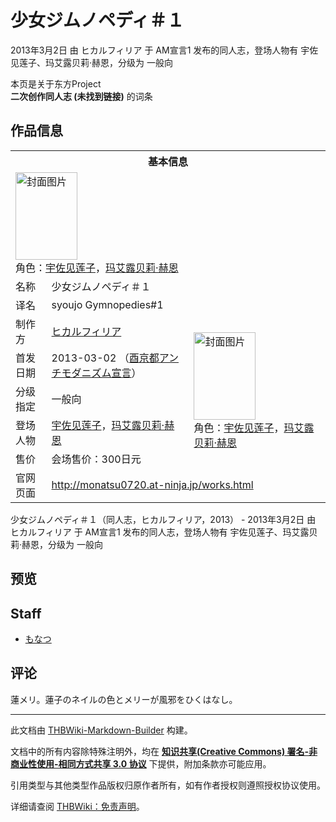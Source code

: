 # 少女ジムノペディ＃１

<!-- source html: G:\repos\THBWiki-Markdown-Builder\THBWikiMarkdown\Temp\main\b\b1\ns0%3A%E5%B0%91%E5%A5%B3%E3%82%B8%E3%83%A0%E3%83%8E%E3%83%9A%E3%83%87%E3%82%A3%EF%BC%83%EF%BC%91.html -->

2013年3月2日 由 ヒカルフィリア 于 AM宣言1 发布的同人志，登场人物有 宇佐见莲子、玛艾露贝莉·赫恩，分级为 一般向

本页是关于东方Project  
 **二次创作同人志 (未找到链接)** 的词条
## 作品信息

<table><tbody><tr><th colspan="3">基本信息</th></tr><tr><td class="cover-artwork-mobile" colspan="2"><a href="./文件-少女ジムノペディ＃１封面.jpg.md" class="image" title="封面图片"><img alt="封面图片" src="https://upload.thwiki.cc/thumb/f/f0/%E5%B0%91%E5%A5%B3%E3%82%B8%E3%83%A0%E3%83%8E%E3%83%9A%E3%83%87%E3%82%A3%EF%BC%83%EF%BC%91%E5%B0%81%E9%9D%A2.jpg/99px-%E5%B0%91%E5%A5%B3%E3%82%B8%E3%83%A0%E3%83%8E%E3%83%9A%E3%83%87%E3%82%A3%EF%BC%83%EF%BC%91%E5%B0%81%E9%9D%A2.jpg" decoding="async" loading="lazy" width="99" height="140" srcset="https://upload.thwiki.cc/thumb/f/f0/%E5%B0%91%E5%A5%B3%E3%82%B8%E3%83%A0%E3%83%8E%E3%83%9A%E3%83%87%E3%82%A3%EF%BC%83%EF%BC%91%E5%B0%81%E9%9D%A2.jpg/149px-%E5%B0%91%E5%A5%B3%E3%82%B8%E3%83%A0%E3%83%8E%E3%83%9A%E3%83%87%E3%82%A3%EF%BC%83%EF%BC%91%E5%B0%81%E9%9D%A2.jpg 1.5x, https://upload.thwiki.cc/thumb/f/f0/%E5%B0%91%E5%A5%B3%E3%82%B8%E3%83%A0%E3%83%8E%E3%83%9A%E3%83%87%E3%82%A3%EF%BC%83%EF%BC%91%E5%B0%81%E9%9D%A2.jpg/199px-%E5%B0%91%E5%A5%B3%E3%82%B8%E3%83%A0%E3%83%8E%E3%83%9A%E3%83%87%E3%82%A3%EF%BC%83%EF%BC%91%E5%B0%81%E9%9D%A2.jpg 2x" data-file-width="538" data-file-height="756"></a><div class="cover-char">角色：<a href="./宇佐见莲子.md" title="宇佐见莲子">宇佐见莲子</a>，<a href="./玛艾露贝莉·赫恩.md" title="玛艾露贝莉·赫恩">玛艾露贝莉·赫恩</a></div></td>
</tr><tr><td class="label">名称</td><td colspan="2"> 少女ジムノペディ＃１ </td></tr><tr><td class="label">译名</td><td colspan="2"> syoujo Gymnopedies#1 </td></tr><tr><td class="label">制作方</td><td><a href="./ヒカルフィリア.md" title="ヒカルフィリア">ヒカルフィリア</a></td><td class="cover-artwork" rowspan="5" style="min-width:140px;"><a href="./文件-少女ジムノペディ＃１封面.jpg.md" class="image" title="封面图片"><img alt="封面图片" src="https://upload.thwiki.cc/thumb/f/f0/%E5%B0%91%E5%A5%B3%E3%82%B8%E3%83%A0%E3%83%8E%E3%83%9A%E3%83%87%E3%82%A3%EF%BC%83%EF%BC%91%E5%B0%81%E9%9D%A2.jpg/99px-%E5%B0%91%E5%A5%B3%E3%82%B8%E3%83%A0%E3%83%8E%E3%83%9A%E3%83%87%E3%82%A3%EF%BC%83%EF%BC%91%E5%B0%81%E9%9D%A2.jpg" decoding="async" loading="lazy" width="99" height="140" srcset="https://upload.thwiki.cc/thumb/f/f0/%E5%B0%91%E5%A5%B3%E3%82%B8%E3%83%A0%E3%83%8E%E3%83%9A%E3%83%87%E3%82%A3%EF%BC%83%EF%BC%91%E5%B0%81%E9%9D%A2.jpg/149px-%E5%B0%91%E5%A5%B3%E3%82%B8%E3%83%A0%E3%83%8E%E3%83%9A%E3%83%87%E3%82%A3%EF%BC%83%EF%BC%91%E5%B0%81%E9%9D%A2.jpg 1.5x, https://upload.thwiki.cc/thumb/f/f0/%E5%B0%91%E5%A5%B3%E3%82%B8%E3%83%A0%E3%83%8E%E3%83%9A%E3%83%87%E3%82%A3%EF%BC%83%EF%BC%91%E5%B0%81%E9%9D%A2.jpg/199px-%E5%B0%91%E5%A5%B3%E3%82%B8%E3%83%A0%E3%83%8E%E3%83%9A%E3%83%87%E3%82%A3%EF%BC%83%EF%BC%91%E5%B0%81%E9%9D%A2.jpg 2x" data-file-width="538" data-file-height="756"></a><div class="cover-char">角色：<a href="./宇佐见莲子.md" title="宇佐见莲子">宇佐见莲子</a>，<a href="./玛艾露贝莉·赫恩.md" title="玛艾露贝莉·赫恩">玛艾露贝莉·赫恩</a></div></td>
</tr><tr><td class="label">首发日期</td><td>2013-03-02&#160;（<a href="/展会作品列表?e=AM%E5%AE%A3%E8%A8%80%231">酉京都アンチモダニズム宣言</a>）</td></tr><tr><td class="label">分级指定</td><td>一般向</td></tr><tr><td class="label">登场人物</td><td><a href="./宇佐见莲子.md" title="宇佐见莲子">宇佐见莲子</a>，<a href="./玛艾露贝莉·赫恩.md" title="玛艾露贝莉·赫恩">玛艾露贝莉·赫恩</a></td></tr><tr><td class="label">售价</td><td>会场售价：300日元</td></tr>
<tr><td class="label">官网页面</td><td colspan="2"><a rel="nofollow" class="external free" href="http://monatsu0720.at-ninja.jp/works.html">http://monatsu0720.at-ninja.jp/works.html</a></td></tr></tbody></table>

少女ジムノペディ＃１（同人志，ヒカルフィリア，2013） - 2013年3月2日 由 ヒカルフィリア 于 AM宣言1 发布的同人志，登场人物有 宇佐见莲子、玛艾露贝莉·赫恩，分级为 一般向
## 预览
## Staff
- [もなつ](./もなつ.md)

## 评论
  
蓮メリ。蓮子のネイルの色とメリーが風邪をひくはなし。
  
  
  

  





---

此文档由 [THBWiki-Markdown-Builder](https://github.com/Delsin-Yu/THBWiki-Markdown-Builder) 构建。

文档中的所有内容除特殊注明外，均在 [**知识共享(Creative Commons) 署名-非商业性使用-相同方式共享 3.0 协议**](https://creativecommons.org/licenses/by-sa/3.0/deed.zh-hans) 下提供，附加条款亦可能应用。

引用类型与其他类型作品版权归原作者所有，如有作者授权则遵照授权协议使用。

详细请查阅 [THBWiki：免责声明](https://thbwiki.cc/THBWiki:%E5%85%8D%E8%B4%A3%E5%A3%B0%E6%98%8E)。

